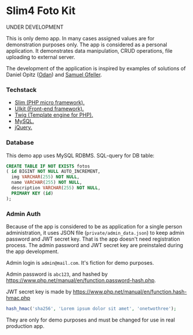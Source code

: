 # Slim4 Foto Kit

UNDER DEVELOPMENT

This is only demo app. In many cases assigned values ​​are for demonstration purposes only. The app is considered as a personal application. It demonstrates data manipulation, CRUD operations, file uploading to external server.

The development of the application is inspired by examples of solutions
of Daniel Opitz ([Odan](https://odan.github.io/about.html)) and [Samuel Gfeller](https://samuel-gfeller.ch/docs). 


### Techstack

* [Slim (PHP micro framework).](https://www.slimframework.com/)
* [UIkit (Front-end framework).](https://getuikit.com/)
* [Twig (Template engine for PHP).](https://twig.symfony.com/)
* [MySQL.](https://www.mysql.com/)
* [jQuery.](https://jquery.com/)


### Database

This demo app uses MySQL RDBMS. SQL-query for DB table:

```sql
CREATE TABLE IF NOT EXISTS fotos
( id BIGINT NOT NULL AUTO_INCREMENT,
  img VARCHAR(255) NOT NULL,
  name VARCHAR(255) NOT NULL,
  description VARCHAR(255) NOT NULL,
  PRIMARY KEY (id)
);
```

### Admin Auth

Because of the app is considered to be as application for a single person administration, it uses JSON file (`private/admin_data.json`) to keep admin password and JWT secret key. That is the app doesn't need registration process. The admin password and JWT secret key are preinstaled during the app development.

Admin login is `admin@mail.com`. It's fiction for demo purposes.

Admin password is `abc123`, and hashed by https://www.php.net/manual/en/function.password-hash.php.

JWT secret key is made by https://www.php.net/manual/en/function.hash-hmac.php

```php
hash_hmac('sha256', 'Lorem ipsum dolor sit amet', 'onetwothree');
```

They are only for demo purposes and must be changed for use in real production app.
